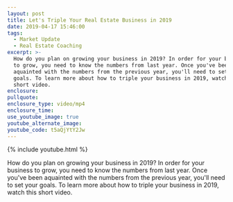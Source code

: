 ```yaml
---
layout: post
title: Let's Triple Your Real Estate Business in 2019
date: 2019-04-17 15:46:00
tags:
  - Market Update
  - Real Estate Coaching
excerpt: >-
  How do you plan on growing your business in 2019? In order for your business
  to grow, you need to know the numbers from last year. Once you've been
  aquainted with the numbers from the previous year, you'll need to set your
  goals. To learn more about how to triple your business in 2019, watch this
  short video.
enclosure:
pullquote:
enclosure_type: video/mp4
enclosure_time:
use_youtube_image: true
youtube_alternate_image:
youtube_code: t5aQjYtY2Jw
---
```


{% include youtube.html %}

How do you plan on growing your business in 2019? In order for your business to grow, you need to know the numbers from last year. Once you've been aquainted with the numbers from the previous year, you'll need to set your goals. To learn more about how to triple your business in 2019, watch this short video.